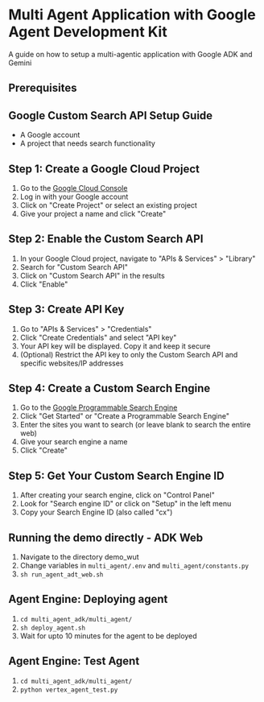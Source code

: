 # Multi Agent Application with Google Agent Development Kit

A guide on how to setup a multi-agentic application with Google ADK and Gemini

## Prerequisites

## Google Custom Search API Setup Guide

- A Google account
- A project that needs search functionality

## Step 1: Create a Google Cloud Project

1. Go to the [Google Cloud Console](https://console.cloud.google.com/)
2. Log in with your Google account
3. Click on "Create Project" or select an existing project
4. Give your project a name and click "Create"

## Step 2: Enable the Custom Search API

1. In your Google Cloud project, navigate to "APIs & Services" > "Library"
2. Search for "Custom Search API"
3. Click on "Custom Search API" in the results
4. Click "Enable"

## Step 3: Create API Key

1. Go to "APIs & Services" > "Credentials"
2. Click "Create Credentials" and select "API key"
3. Your API key will be displayed. Copy it and keep it secure
4. (Optional) Restrict the API key to only the Custom Search API and specific websites/IP addresses

## Step 4: Create a Custom Search Engine

1. Go to the [Google Programmable Search Engine](https://programmablesearchengine.google.com/about/)
2. Click "Get Started" or "Create a Programmable Search Engine"
3. Enter the sites you want to search (or leave blank to search the entire web)
4. Give your search engine a name
5. Click "Create"

## Step 5: Get Your Custom Search Engine ID

1. After creating your search engine, click on "Control Panel"
2. Look for "Search engine ID" or click on "Setup" in the left menu
3. Copy your Search Engine ID (also called "cx")

## Running the demo directly - ADK Web

1. Navigate to the directory demo_wut
2. Change variables in `multi_agent/.env` and `multi_agent/constants.py`
3. `sh run_agent_adt_web.sh`

## Agent Engine: Deploying agent

1. `cd multi_agent_adk/multi_agent/`
2. `sh deploy_agent.sh`
3. Wait for upto 10 minutes for the agent to be deployed

## Agent Engine: Test Agent

1. `cd multi_agent_adk/multi_agent/`
2. `python vertex_agent_test.py`
